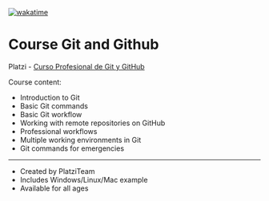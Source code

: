 [![wakatime](https://wakatime.com/badge/user/9e0548e0-ba44-4650-b0f1-5ece84453209/project/86b614b1-2956-43f4-ae9a-9ae797d2a5ca.svg)](https://wakatime.com/badge/user/9e0548e0-ba44-4650-b0f1-5ece84453209/project/86b614b1-2956-43f4-ae9a-9ae797d2a5ca)
# Course Git and Github
Platzi - [Curso Profesional de Git y GitHub](https://platzi.com/cursos/git-github/)

Course content:
- Introduction to Git
- Basic Git commands
- Basic Git workflow
- Working with remote repositories on GitHub
- Professional workflows
- Multiple working environments in Git
- Git commands for emergencies
---
- Created by PlatziTeam
- Includes Windows/Linux/Mac example
- Available for all ages
